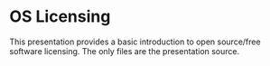 # OS Licensing

This presentation provides a basic introduction to open source/free software
licensing. The only files are the presentation source. 
